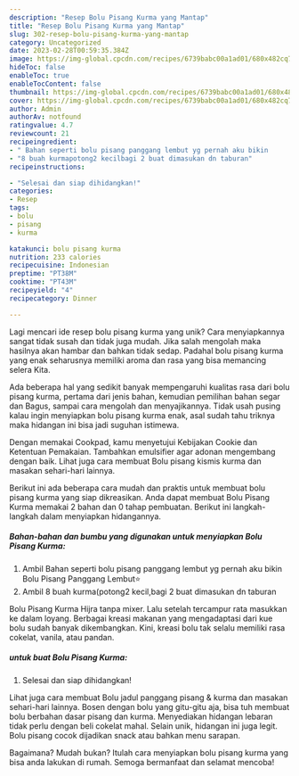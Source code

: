 ```yaml
---
description: "Resep Bolu Pisang Kurma yang Mantap"
title: "Resep Bolu Pisang Kurma yang Mantap"
slug: 302-resep-bolu-pisang-kurma-yang-mantap
category: Uncategorized
date: 2023-02-28T00:59:35.384Z
image: https://img-global.cpcdn.com/recipes/6739babc00a1ad01/680x482cq70/bolu-pisang-kurma-foto-resep-utama.jpg
hideToc: false
enableToc: true
enableTocContent: false
thumbnail: https://img-global.cpcdn.com/recipes/6739babc00a1ad01/680x482cq70/bolu-pisang-kurma-foto-resep-utama.jpg
cover: https://img-global.cpcdn.com/recipes/6739babc00a1ad01/680x482cq70/bolu-pisang-kurma-foto-resep-utama.jpg
author: Admin
authorAv: notfound
ratingvalue: 4.7
reviewcount: 21
recipeingredient:
- " Bahan seperti bolu pisang panggang lembut yg pernah aku bikin                      Bolu Pisang Panggang Lembut"
- "8 buah kurmapotong2 kecilbagi 2 buat dimasukan dn taburan"
recipeinstructions:

- "Selesai dan siap dihidangkan!"
categories:
- Resep
tags:
- bolu
- pisang
- kurma

katakunci: bolu pisang kurma 
nutrition: 233 calories
recipecuisine: Indonesian
preptime: "PT38M"
cooktime: "PT43M"
recipeyield: "4"
recipecategory: Dinner

---
```





Lagi mencari ide resep bolu pisang kurma yang unik? Cara menyiapkannya sangat tidak susah dan tidak juga mudah. Jika salah mengolah maka hasilnya akan hambar dan bahkan tidak sedap. Padahal bolu pisang kurma yang enak seharusnya memiliki aroma dan rasa yang bisa memancing selera Kita.





Ada beberapa hal yang sedikit banyak mempengaruhi kualitas rasa dari bolu pisang kurma, pertama dari jenis bahan, kemudian pemilihan bahan segar dan Bagus, sampai cara mengolah dan menyajikannya. Tidak usah pusing kalau ingin menyiapkan bolu pisang kurma enak,      asal sudah tahu triknya maka hidangan ini bisa jadi suguhan istimewa.














Dengan memakai Cookpad, kamu menyetujui Kebijakan Cookie dan Ketentuan Pemakaian. Tambahkan emulsifier agar adonan mengembang dengan baik. Lihat juga cara membuat Bolu pisang kismis kurma dan masakan sehari-hari lainnya.






Berikut ini ada beberapa cara mudah dan praktis untuk membuat bolu pisang kurma yang siap dikreasikan. Anda dapat membuat Bolu Pisang Kurma memakai 2 bahan dan 0 tahap pembuatan. Berikut ini langkah-langkah dalam menyiapkan hidangannya.

<!--inarticleads1-->

##### Bahan-bahan dan bumbu yang digunakan untuk menyiapkan Bolu Pisang Kurma:

1. Ambil  Bahan seperti bolu pisang panggang lembut yg pernah aku bikin                      Bolu Pisang Panggang Lembut⭐
1. Ambil 8 buah kurma(potong2 kecil,bagi 2 buat dimasukan dn taburan


Bolu Pisang Kurma Hijra tanpa mixer. Lalu setelah tercampur rata masukkan ke dalam loyang. Berbagai kreasi makanan yang mengadaptasi dari kue bolu sudah banyak dikembangkan. Kini, kreasi bolu tak selalu memiliki rasa cokelat, vanila, atau pandan. 

<!--inarticleads2-->

#####  untuk buat Bolu Pisang Kurma:


1. Selesai dan siap dihidangkan!

Lihat juga cara membuat Bolu jadul panggang pisang &amp; kurma dan masakan sehari-hari lainnya. Bosen dengan bolu yang gitu-gitu aja, bisa tuh membuat bolu berbahan dasar pisang dan kurma. Menyediakan hidangan lebaran tidak perlu dengan beli cokelat mahal. Selain unik, hidangan ini juga legit. Bolu pisang cocok dijadikan snack atau bahkan menu sarapan. 

Bagaimana? Mudah bukan? Itulah cara menyiapkan bolu pisang kurma yang bisa anda lakukan di rumah. Semoga bermanfaat dan selamat mencoba!
